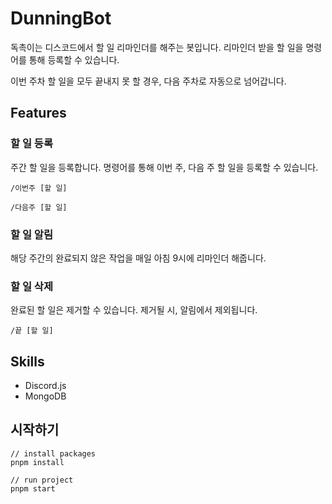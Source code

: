 # DunningBot

독촉이는 디스코드에서 할 일 리마인더를 해주는 봇입니다. 리마인더 받을 할 일을 명령어를 통해 등록할 수 있습니다.

이번 주차 할 일을 모두 끝내지 못 할 경우, 다음 주차로 자동으로 넘어갑니다.

## Features

### 할 일 등록
주간 할 일을 등록합니다. 명령어를 통해 이번 주, 다음 주 할 일을 등록할 수 있습니다. 

```/이번주 [할 일]```

```/다음주 [할 일]```

### 할 일 알림
해당 주간의 완료되지 않은 작업을 매일 아침 9시에 리마인더 해줍니다.

### 할 일 삭제
완료된 할 일은 제거할 수 있습니다. 제거될 시, 알림에서 제외됩니다.

```/끝 [할 일]```

## Skills
- Discord.js
- MongoDB


## 시작하기
```angular2html
// install packages
pnpm install

// run project
pnpm start

```

